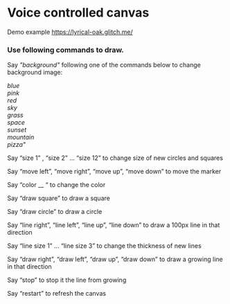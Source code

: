 
<h1>Voice controlled canvas</h1>

Demo example https://lyrical-oak.glitch.me/

<h3>Use following commands to draw.</h3>
Say <i>"background"</i> following one of the commands below to change background image:
    
   <i> blue <br>
    pink <br>
    red <br>
    sky <br>
    grass <br>
    space <br>
    sunset <br>
    mountain <br>
    pizza"</i>
  
Say “size 1” , “size 2” … “size 12” to change size of new circles and squares

Say “move left”, “move right”, “move up”, “move down” to move the marker

Say “color __ “ to change the color

Say “draw square” to draw a square

Say “draw circle” to draw a circle

Say “line right”, “line left”, “line up”, “line down” to draw a 100px line in that direction

Say “line size 1” … “line size 3” to change the thickness of new lines

Say “draw right”, “draw left”, “draw up”, “draw down” to draw a growing line in that direction

Say “stop” to stop it the line from growing

Say “restart” to refresh the canvas
